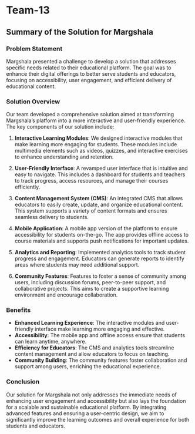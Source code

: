 # Team-13
## Summary of the Solution for Margshala

### Problem Statement
Margshala presented a challenge to develop a solution that addresses specific needs related to their educational platform. The goal was to enhance their digital offerings to better serve students and educators, focusing on accessibility, user engagement, and efficient delivery of educational content.

### Solution Overview
Our team developed a comprehensive solution aimed at transforming Margshala’s platform into a more interactive and user-friendly experience. The key components of our solution include:

1. **Interactive Learning Modules**: We designed interactive modules that make learning more engaging for students. These modules include multimedia elements such as videos, quizzes, and interactive exercises to enhance understanding and retention.

2. **User-Friendly Interface**: A revamped user interface that is intuitive and easy to navigate. This includes a dashboard for students and teachers to track progress, access resources, and manage their courses efficiently.

3. **Content Management System (CMS)**: An integrated CMS that allows educators to easily create, update, and organize educational content. This system supports a variety of content formats and ensures seamless delivery to students.

4. **Mobile Application**: A mobile app version of the platform to ensure accessibility for students on-the-go. The app provides offline access to course materials and supports push notifications for important updates.

5. **Analytics and Reporting**: Implemented analytics tools to track student progress and engagement. Educators can generate reports to identify areas where students may need additional support.

6. **Community Features**: Features to foster a sense of community among users, including discussion forums, peer-to-peer support, and collaborative projects. This aims to create a supportive learning environment and encourage collaboration.

### Benefits
- **Enhanced Learning Experience**: The interactive modules and user-friendly interface make learning more engaging and effective.
- **Accessibility**: The mobile app and offline access ensure that students can learn anytime, anywhere.
- **Efficiency for Educators**: The CMS and analytics tools streamline content management and allow educators to focus on teaching.
- **Community Building**: The community features foster collaboration and support among users, enriching the educational experience.

### Conclusion
Our solution for Margshala not only addresses the immediate needs of enhancing user engagement and accessibility but also lays the foundation for a scalable and sustainable educational platform. By integrating advanced features and ensuring a user-centric design, we aim to significantly improve the learning outcomes and overall experience for both students and educators.
